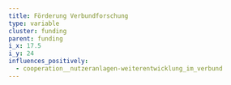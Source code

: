 ```yaml
---
title: Förderung Verbundforschung
type: variable
cluster: funding
parent: funding
i_x: 17.5
i_y: 24
influences_positively:
  - cooperation__nutzeranlagen-weiterentwicklung_im_verbund
---
```

